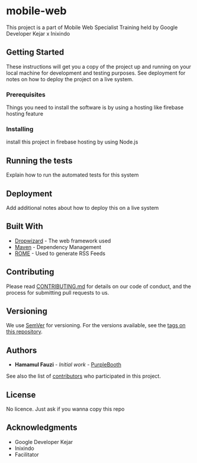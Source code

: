 # mobile-web

This project is a part of Mobile Web Specialist Training held by Google Developer Kejar x Inixindo


## Getting Started

These instructions will get you a copy of the project up and running on your local machine for development and testing purposes. See deployment for notes on how to deploy the project on a live system.


### Prerequisites

Things you need to install the software is by using a hosting like firebase hosting feature



### Installing

install this project in firebase hosting by using Node.js


## Running the tests

Explain how to run the automated tests for this system


## Deployment

Add additional notes about how to deploy this on a live system

## Built With

* [Dropwizard](http://www.dropwizard.io/1.0.2/docs/) - The web framework used
* [Maven](https://maven.apache.org/) - Dependency Management
* [ROME](https://rometools.github.io/rome/) - Used to generate RSS Feeds

## Contributing

Please read [CONTRIBUTING.md](https://gist.github.com/PurpleBooth/b24679402957c63ec426) for details on our code of conduct, and the process for submitting pull requests to us.

## Versioning

We use [SemVer](http://semver.org/) for versioning. For the versions available, see the [tags on this repository](https://github.com/your/project/tags). 

## Authors

* **Hamamul Fauzi** - *Initial work* - [PurpleBooth](https://github.com/PurpleBooth)

See also the list of [contributors](https://github.com/your/project/contributors) who participated in this project.

## License

No licence. Just ask if you wanna copy this repo

## Acknowledgments

* Google Developer Kejar
* Inixindo
* Facilitator
